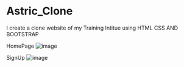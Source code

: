 # Astric_Clone
I create a clone website of my Training Intitue using HTML CSS AND BOOTSTRAP

HomePage
![image](https://github.com/shubhamojha98/Astric_Clone/assets/143591512/94e3a9c5-472b-4446-8e53-2b376a6da488)

SignUp
![image](https://github.com/shubhamojha98/Astric_Clone/assets/143591512/1eecd3cc-75af-4ca1-b424-436ce9896d37)

